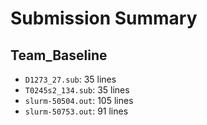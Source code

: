 # Submission Summary

## Team_Baseline
- `D1273_27.sub`: 35 lines
- `T0245s2_134.sub`: 35 lines
- `slurm-50504.out`: 105 lines
- `slurm-50753.out`: 91 lines

